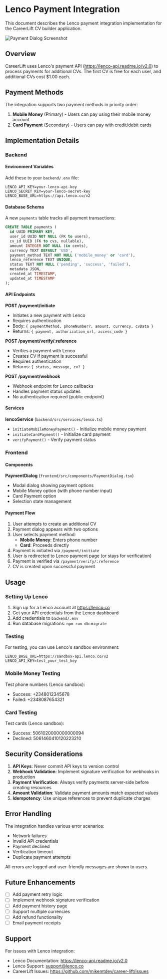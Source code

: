 # Lenco Payment Integration

This document describes the Lenco payment integration implementation for the CareerLift CV builder application.

![Payment Dialog Screenshot](https://github.com/user-attachments/assets/9007a899-270c-4a82-a76e-1d234bdfd770)

## Overview

CareerLift uses Lenco's payment API (https://lenco-api.readme.io/v2.0) to process payments for additional CVs. The first CV is free for each user, and additional CVs cost $1.00 each.

## Payment Methods

The integration supports two payment methods in priority order:

1. **Mobile Money** (Primary) - Users can pay using their mobile money account
2. **Card Payment** (Secondary) - Users can pay with credit/debit cards

## Implementation Details

### Backend

#### Environment Variables

Add these to your `backend/.env` file:

```env
LENCO_API_KEY=your-lenco-api-key
LENCO_SECRET_KEY=your-lenco-secret-key
LENCO_BASE_URL=https://api.lenco.co/v2
```

#### Database Schema

A new `payments` table tracks all payment transactions:

```sql
CREATE TABLE payments (
  id UUID PRIMARY KEY,
  user_id UUID NOT NULL (FK to users),
  cv_id UUID (FK to cvs, nullable),
  amount INTEGER NOT NULL (in cents),
  currency TEXT DEFAULT 'USD',
  payment_method TEXT NOT NULL ('mobile_money' or 'card'),
  lenco_reference TEXT UNIQUE,
  status TEXT NOT NULL ('pending', 'success', 'failed'),
  metadata JSON,
  created_at TIMESTAMP,
  updated_at TIMESTAMP
);
```

#### API Endpoints

**POST /payment/initiate**
- Initiates a new payment with Lenco
- Requires authentication
- Body: `{ paymentMethod, phoneNumber?, amount, currency, cvData }`
- Returns: `{ payment, authorization_url, access_code }`

**POST /payment/verify/:reference**
- Verifies a payment with Lenco
- Creates CV if payment is successful
- Requires authentication
- Returns: `{ status, message, cv? }`

**POST /payment/webhook**
- Webhook endpoint for Lenco callbacks
- Handles payment status updates
- No authentication required (public endpoint)

#### Services

**lencoService** (`backend/src/services/lenco.ts`)
- `initiateMobileMoneyPayment()` - Initialize mobile money payment
- `initiateCardPayment()` - Initialize card payment
- `verifyPayment()` - Verify payment status

### Frontend

#### Components

**PaymentDialog** (`frontend/src/components/PaymentDialog.tsx`)
- Modal dialog showing payment options
- Mobile Money option (with phone number input)
- Card Payment option
- Selection state management

#### Payment Flow

1. User attempts to create an additional CV
2. Payment dialog appears with two options
3. User selects payment method:
   - **Mobile Money**: Enters phone number
   - **Card**: Proceeds directly
4. Payment is initiated via `/payment/initiate`
5. User is redirected to Lenco payment page (or stays for verification)
6. Payment is verified via `/payment/verify/:reference`
7. CV is created upon successful payment

## Usage

### Setting Up Lenco

1. Sign up for a Lenco account at https://lenco.co
2. Get your API credentials from the Lenco dashboard
3. Add credentials to `backend/.env`
4. Run database migrations: `npm run db:migrate`

### Testing

For testing, you can use Lenco's sandbox environment:

```env
LENCO_BASE_URL=https://sandbox-api.lenco.co/v2
LENCO_API_KEY=test_your_test_key
```

### Mobile Money Testing

Test phone numbers (Lenco sandbox):
- Success: +2348012345678
- Failed: +2348087654321

### Card Testing

Test cards (Lenco sandbox):
- Success: 5061020000000000094
- Declined: 5061460410120223210

## Security Considerations

1. **API Keys**: Never commit API keys to version control
2. **Webhook Validation**: Implement signature verification for webhooks in production
3. **Payment Verification**: Always verify payments server-side before creating resources
4. **Amount Validation**: Validate payment amounts match expected values
5. **Idempotency**: Use unique references to prevent duplicate charges

## Error Handling

The integration handles various error scenarios:
- Network failures
- Invalid API credentials
- Payment declined
- Verification timeout
- Duplicate payment attempts

All errors are logged and user-friendly messages are shown to users.

## Future Enhancements

- [ ] Add payment retry logic
- [ ] Implement webhook signature verification
- [ ] Add payment history page
- [ ] Support multiple currencies
- [ ] Add refund functionality
- [ ] Email payment receipts

## Support

For issues with Lenco integration:
- Lenco Documentation: https://lenco-api.readme.io/v2.0
- Lenco Support: support@lenco.co
- CareerLift Issues: https://github.com/mikemtdev/career-lift/issues
